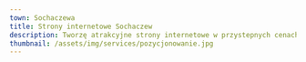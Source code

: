 ```yaml
---
town: Sochaczewa
title: Strony internetowe Sochaczew
description: Tworzę atrakcyjne strony internetowe w przystepnych cenach dla firm z Sochaczewa. Zadzwoń do mnie +48 788 660 190
thumbnail: /assets/img/services/pozycjonowanie.jpg
---
```




